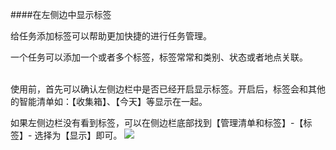 ####在左侧边中显示标签

给任务添加标签可以帮助更加快捷的进行任务管理。

一个任务可以添加一个或者多个标签，标签常常和类别、状态或者地点关联。

<br>使用前，首先可以确认左侧边栏中是否已经开启显示标签。开启后，标签会和其他的智能清单如：【收集箱】、【今天】等显示在一起。



如果左侧边栏没有看到标签，可以在侧边栏底部找到【管理清单和标签】-【标签】- 选择为【显示】即可。
![](440tag/锅.png)